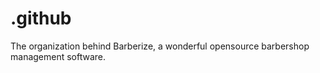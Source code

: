 # .github
The organization behind Barberize, a wonderful opensource barbershop management software.
